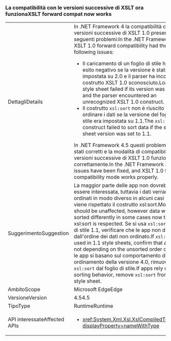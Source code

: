 ### <a name="xslt-forward-compat-now-works"></a><span data-ttu-id="7a599-101">La compatibilità con le versioni successive di XSLT ora funziona</span><span class="sxs-lookup"><span data-stu-id="7a599-101">XSLT forward compat now works</span></span>

|   |   |
|---|---|
|<span data-ttu-id="7a599-102">Dettagli</span><span class="sxs-lookup"><span data-stu-id="7a599-102">Details</span></span>|<span data-ttu-id="7a599-103">In .NET Framework 4 la compatibilità con le versioni successive di XSLT 1.0 presenta i seguenti problemi:</span><span class="sxs-lookup"><span data-stu-id="7a599-103">In the .NET Framework 4, XSLT 1.0 forward compatibility had the following issues:</span></span><ul><li><span data-ttu-id="7a599-104">Il caricamento di un foglio di stile ha avuto esito negativo se la versione è stata impostata su 2.0 e il parser ha incontrato un costrutto XSLT 1.0 sconosciuto.</span><span class="sxs-lookup"><span data-stu-id="7a599-104">Loading a style sheet failed if its version was set to 2.0 and the parser encountered an unrecognized XSLT 1.0 construct.</span></span></li><li><span data-ttu-id="7a599-105">Il costrutto <code>xsl:sort</code> non è riuscito a ordinare i dati se la versione del foglio di stile era impostata su 1.1.</span><span class="sxs-lookup"><span data-stu-id="7a599-105">The <code>xsl:sort</code> construct failed to sort data if the style sheet version was set to 1.1.</span></span></li></ul><span data-ttu-id="7a599-106">In .NET Framework 4.5 questi problemi sono stati corretti e la modalità di compatibilità con le versioni successive di XSLT 1.0 funziona correttamente.</span><span class="sxs-lookup"><span data-stu-id="7a599-106">In the .NET Framework 4.5, these issues have been fixed, and XSLT 1.0 forward compatibility mode works properly.</span></span>|
|<span data-ttu-id="7a599-107">Suggerimento</span><span class="sxs-lookup"><span data-stu-id="7a599-107">Suggestion</span></span>|<span data-ttu-id="7a599-108">La maggior parte delle app non dovrebbe essere interessata, tuttavia i dati verranno ordinati in modo diverso in alcuni casi ora che viene rispettato il costrutto xsl:sort.</span><span class="sxs-lookup"><span data-stu-id="7a599-108">Most apps should be unaffected, however data will be sorted differently in some cases now that xsl:sort is respected.</span></span> <span data-ttu-id="7a599-109">Se si usa <code>xsl:sort</code> nei fogli di stile 1.1, verificare che le app non dipendano dall'ordine dei dati non ordinato.</span><span class="sxs-lookup"><span data-stu-id="7a599-109">If <code>xsl:sort</code> is used in 1.1 style sheets, confirm that apps were not depending on the unsorted order of data.</span></span> <span data-ttu-id="7a599-110">Se le app si basano sul comportamento di ordinamento della versione 4.0, rimuovere <code>xsl:sort</code> dal foglio di stile.</span><span class="sxs-lookup"><span data-stu-id="7a599-110">If apps rely on the 4.0 sorting behavior, remove <code>xsl:sort</code> from the style sheet.</span></span>|
|<span data-ttu-id="7a599-111">Ambito</span><span class="sxs-lookup"><span data-stu-id="7a599-111">Scope</span></span>|<span data-ttu-id="7a599-112">Microsoft Edge</span><span class="sxs-lookup"><span data-stu-id="7a599-112">Edge</span></span>|
|<span data-ttu-id="7a599-113">Versione</span><span class="sxs-lookup"><span data-stu-id="7a599-113">Version</span></span>|<span data-ttu-id="7a599-114">4.5</span><span class="sxs-lookup"><span data-stu-id="7a599-114">4.5</span></span>|
|<span data-ttu-id="7a599-115">Tipo</span><span class="sxs-lookup"><span data-stu-id="7a599-115">Type</span></span>|<span data-ttu-id="7a599-116">Runtime</span><span class="sxs-lookup"><span data-stu-id="7a599-116">Runtime</span></span>|
|<span data-ttu-id="7a599-117">API interessate</span><span class="sxs-lookup"><span data-stu-id="7a599-117">Affected APIs</span></span>|<ul><li><xref:System.Xml.Xsl.XslCompiledTransform?displayProperty=nameWithType></li></ul>|

